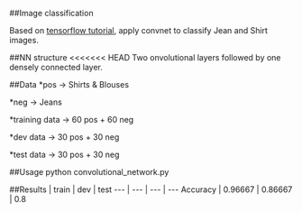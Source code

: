 ##Image classification

Based on [tensorflow tutorial](https://www.tensorflow.org/versions/r0.11/tutorials/mnist/pros/index.html#convolution-and-pooling), apply convnet to classify Jean and Shirt images.

##NN structure
<<<<<<< HEAD
Two onvolutional layers followed by one densely connected layer.

##Data
*pos -> Shirts & Blouses

*neg -> Jeans

*training data -> 60 pos + 60 neg

*dev data -> 30 pos + 30 neg

*test data -> 30 pos + 30 neg

##Usage
python convolutional_network.py

##Results
    | train | dev | test 
--- | --- | --- | ---
Accuracy | 0.96667 | 0.86667 | 0.8
